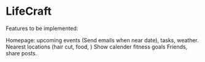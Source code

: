 # LifeCraft


Features to be implemented:

Homepage: upcoming events (Send emails when near date), tasks, weather. Nearest locations (hair cut, food, ) Show calender fitness goals Friends, share posts.
